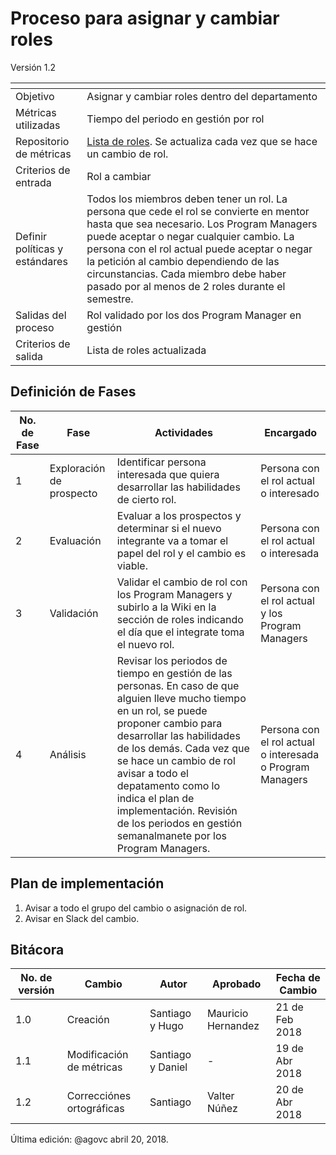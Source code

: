 # Proceso para asignar y cambiar roles
Versión 1.2


[]() | []()
--|--
Objetivo| Asignar y cambiar roles dentro del departamento
Métricas utilizadas | Tiempo del periodo en gestión por rol
Repositorio de métricas | [Lista de roles](https://github.com/CaveLabs-1/Wiki/blob/master/Configuracion/Version%20Roles.md).  Se actualiza cada vez que se hace un cambio de rol.
Criterios de entrada | Rol a cambiar
Definir políticas y estándares | Todos los miembros deben tener un rol. La persona que cede el rol se convierte en mentor hasta que sea necesario. Los Program Managers puede aceptar o negar cualquier cambio. La persona con el rol actual puede aceptar o negar la petición al cambio dependiendo de las circunstancias. Cada miembro debe haber pasado por al menos de 2 roles durante el semestre.
Salidas del proceso | Rol validado por los dos Program Manager en gestión
Criterios de salida | Lista de roles actualizada

## Definición de Fases
No. de Fase | Fase | Actividades | Encargado
------------|------|-------------|-----------
1 | Exploración de prospecto | Identificar persona interesada que quiera desarrollar las habilidades de cierto rol. | Persona con el rol actual o interesado
2 | Evaluación | Evaluar a los prospectos y determinar si el nuevo integrante va a tomar el papel del rol y el cambio es viable. | Persona con el rol actual o interesada
3 | Validación | Validar el cambio de rol con los Program Managers y subirlo a la Wiki en la sección de roles indicando el día que el integrate toma el nuevo rol.| Persona con el rol actual y los Program Managers
4 | Análisis | Revisar los periodos de tiempo en gestión de las personas. En caso de que alguien lleve mucho tiempo en un rol, se puede proponer cambio para desarrollar las habilidades de los demás. Cada vez que se hace un cambio de rol avisar a todo el depatamento como lo indica el plan de implementación. Revisión de los periodos en gestión semanalmanete por los Program Managers. | Persona con el rol actual o interesada o Program Managers

## Plan de implementación
1. Avisar a todo el grupo del cambio o asignación de rol.
2. Avisar en Slack del cambio.

## Bitácora
No. de versión | Cambio | Autor | Aprobado | Fecha de Cambio
---------------|--------|-------|----------|-----------------
1.0 | Creación | Santiago y Hugo | Mauricio Hernandez | 21 de Feb 2018
1.1 | Modificación de métricas | Santiago y Daniel | - | 19 de Abr 2018
1.2 | Correcciónes ortográficas | Santiago | Valter Núñez | 20 de Abr 2018




Última edición: @agovc abril 20, 2018.
